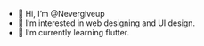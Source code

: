 - 👋 Hi, I’m @Nevergiveup
- 👀 I’m interested in web designing and UI design.
- 🌱 I’m currently learning flutter.

<!---
Nevermine585/Nevermine585 is a ✨ special ✨ repository because its `README.md` (this file) appears on your GitHub profile.
You can click the Preview link to take a look at your changes.
--->
